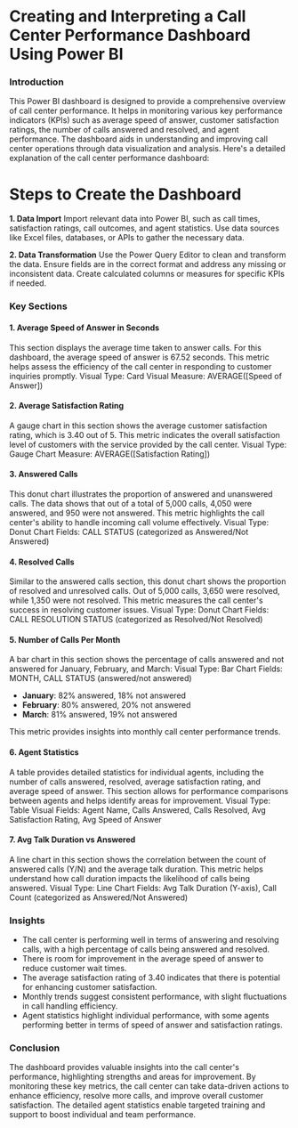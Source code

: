 # Creating and Interpreting a Call Center Performance Dashboard Using Power BI

### Introduction
This Power BI dashboard is designed to provide a comprehensive overview of call center performance. It helps in monitoring various key performance indicators (KPIs) such as average speed of answer, customer satisfaction ratings, the number of calls answered and resolved, and agent performance. The dashboard aids in understanding and improving call center operations through data visualization and analysis.
Here's a detailed explanation of the call center performance dashboard:

# Steps to Create the Dashboard
**1. Data Import**
Import relevant data into Power BI, such as call times, satisfaction ratings, call outcomes, and agent statistics. Use data sources like Excel files, databases, or APIs to gather the necessary data.

**2. Data Transformation**
Use the Power Query Editor to clean and transform the data. Ensure fields are in the correct format and address any missing or inconsistent data. Create calculated columns or measures for specific KPIs if needed.

### Key Sections

#### 1. Average Speed of Answer in Seconds
This section displays the average time taken to answer calls. For this dashboard, the average speed of answer is 67.52 seconds. This metric helps assess the efficiency of the call center in responding to customer inquiries promptly.
Visual Type: Card Visual
Measure: AVERAGE([Speed of Answer])

#### 2. Average Satisfaction Rating
A gauge chart in this section shows the average customer satisfaction rating, which is 3.40 out of 5. This metric indicates the overall satisfaction level of customers with the service provided by the call center.
Visual Type: Gauge Chart
Measure: AVERAGE([Satisfaction Rating])

#### 3. Answered Calls
This donut chart illustrates the proportion of answered and unanswered calls. The data shows that out of a total of 5,000 calls, 4,050 were answered, and 950 were not answered. This metric highlights the call center's ability to handle incoming call volume effectively.
Visual Type: Donut Chart
Fields: CALL STATUS (categorized as Answered/Not Answered)

#### 4. Resolved Calls
Similar to the answered calls section, this donut chart shows the proportion of resolved and unresolved calls. Out of 5,000 calls, 3,650 were resolved, while 1,350 were not resolved. This metric measures the call center's success in resolving customer issues.
Visual Type: Donut Chart
Fields: CALL RESOLUTION STATUS (categorized as Resolved/Not Resolved)

#### 5. Number of Calls Per Month
A bar chart in this section shows the percentage of calls answered and not answered for January, February, and March:
Visual Type: Bar Chart
Fields: MONTH, CALL STATUS (answered/not answered)
- **January**: 82% answered, 18% not answered
- **February**: 80% answered, 20% not answered
- **March**: 81% answered, 19% not answered

This metric provides insights into monthly call center performance trends.

#### 6. Agent Statistics
A table provides detailed statistics for individual agents, including the number of calls answered, resolved, average satisfaction rating, and average speed of answer.
This section allows for performance comparisons between agents and helps identify areas for improvement.
Visual Type: Table Visual
Fields: Agent Name, Calls Answered, Calls Resolved, Avg Satisfaction Rating, Avg Speed of Answer

#### 7. Avg Talk Duration vs Answered
A line chart in this section shows the correlation between the count of answered calls (Y/N) and the average talk duration. This metric helps understand how call duration impacts the likelihood of calls being answered.
Visual Type: Line Chart
Fields: Avg Talk Duration (Y-axis), Call Count (categorized as Answered/Not Answered)

### Insights
- The call center is performing well in terms of answering and resolving calls, with a high percentage of calls being answered and resolved.
- There is room for improvement in the average speed of answer to reduce customer wait times.
- The average satisfaction rating of 3.40 indicates that there is potential for enhancing customer satisfaction.
- Monthly trends suggest consistent performance, with slight fluctuations in call handling efficiency.
- Agent statistics highlight individual performance, with some agents performing better in terms of speed of answer and satisfaction ratings.

### Conclusion
The dashboard provides valuable insights into the call center's performance, highlighting strengths and areas for improvement. By monitoring these key metrics, the call center can take data-driven actions to enhance efficiency, resolve more calls, and improve overall customer satisfaction. The detailed agent statistics enable targeted training and support to boost individual and team performance.
